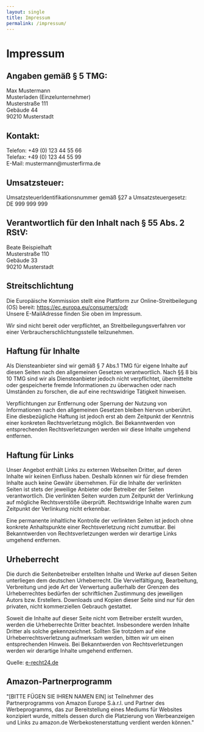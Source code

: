 ```yaml
---
layout: single
title: Impressum
permalink: /impressum/
---
```


<h1>Impressum</h1>
<h2>Angaben gem&auml;&szlig; &sect; 5 TMG:</h2>
<p>Max Mustermann<br> Musterladen (Einzelunternehmer)<br> Musterstra&szlig;e 111<br> Geb&auml;ude 44<br> 90210 Musterstadt
</p>
<h2>Kontakt:</h2>
<p>Telefon: +49 (0) 123 44 55 66<br> Telefax: +49 (0) 123 44 55 99
  <br> E-Mail: mustermann@musterfirma.de</p>
<h2>Umsatzsteuer:</h2>
<p>UmsatzsteuerIdentifikationsnummer gem&auml;&szlig; &sect;27 a Umsatzsteuergesetz:<br> DE 999 999 999</p>
<h2>Verantwortlich f&uuml;r den Inhalt nach &sect; 55 Abs. 2 RStV:</h2>
<p>Beate Beispielhaft<br> Musterstra&szlig;e 110<br> Geb&auml;ude 33<br> 90210 Musterstadt</p>
<h2>Streitschlichtung</h2>
<p>Die Europ&auml;ische Kommission stellt eine Plattform zur Online-Streitbeilegung (OS) bereit: <a href="https://ec.europa.eu/consumers/odr">https://ec.europa.eu/consumers/odr</a><br> Unsere E-MailAdresse finden Sie oben im Impressum.</p>
<p>Wir sind nicht bereit oder verpflichtet, an Streitbeilegungsverfahren vor einer Verbraucherschlichtungsstelle teilzunehmen.</p>
<h2>Haftung
f&uuml;r Inhalte</h2>
<p>Als Diensteanbieter sind wir gem&auml;&szlig; &sect; 7 Abs.1 TMG f&uuml;r eigene Inhalte auf diesen Seiten nach den allgemeinen Gesetzen verantwortlich. Nach &sect;&sect; 8 bis 10 TMG sind wir als Diensteanbieter jedoch nicht verpflichtet, &uuml;bermittelte
  oder gespeicherte fremde Informationen zu &uuml;berwachen oder nach Umst&auml;nden zu forschen, die auf eine rechtswidrige T&auml;tigkeit hinweisen.</p>
<p>Verpflichtungen zur Entfernung oder Sperrung der Nutzung von Informationen nach den allgemeinen Gesetzen bleiben hiervon unber&uuml;hrt. Eine diesbez&uuml;gliche Haftung ist jedoch erst ab dem Zeitpunkt der Kenntnis einer konkreten Rechtsverletzung m&ouml;glich.
  Bei Bekanntwerden von entsprechenden Rechtsverletzungen werden wir diese Inhalte umgehend entfernen.
</p>
<h2>Haftung f&uuml;r Links</h2>
<p>Unser Angebot enth&auml;lt Links zu externen Webseiten Dritter, auf deren Inhalte wir keinen Einfluss haben. Deshalb k&ouml;nnen wir f&uuml;r diese fremden Inhalte auch keine Gew&auml;hr &uuml;bernehmen. F&uuml;r die Inhalte der verlinkten Seiten ist
  stets der jeweilige Anbieter oder Betreiber der Seiten verantwortlich. Die verlinkten Seiten wurden zum Zeitpunkt der Verlinkung auf m&ouml;gliche Rechtsverst&ouml;&szlig;e &uuml;berpr&uuml;ft. Rechtswidrige Inhalte waren zum Zeitpunkt der Verlinkung
  nicht erkennbar.</p>
<p>Eine permanente inhaltliche Kontrolle der verlinkten Seiten ist jedoch ohne konkrete Anhaltspunkte einer Rechtsverletzung nicht zumutbar. Bei Bekanntwerden von Rechtsverletzungen werden wir derartige Links umgehend entfernen.
</p>
<h2>Urheberrecht</h2>
<p>Die durch die Seitenbetreiber erstellten Inhalte und Werke auf diesen Seiten unterliegen dem deutschen Urheberrecht. Die Vervielf&auml;ltigung, Bearbeitung, Verbreitung und jede Art der Verwertung au&szlig;erhalb der Grenzen des Urheberrechtes bed&uuml;rfen
  der schriftlichen Zustimmung des jeweiligen Autors bzw. Erstellers. Downloads und Kopien dieser Seite sind nur f&uuml;r den privaten, nicht kommerziellen Gebrauch gestattet.</p>
<p>Soweit die Inhalte auf dieser Seite nicht vom Betreiber erstellt wurden, werden die Urheberrechte Dritter beachtet. Insbesondere werden Inhalte Dritter als solche gekennzeichnet. Sollten Sie trotzdem auf eine Urheberrechtsverletzung aufmerksam werden,
  bitten wir um einen entsprechenden Hinweis. Bei Bekanntwerden von Rechtsverletzungen werden wir derartige Inhalte umgehend entfernen.</p>
<p>Quelle: <a href="https://www.e-recht24.de">e-recht24.de</a></p>

<h2>Amazon-Partnerprogramm</h2>
<p>
 "[BITTE FÜGEN SIE IHREN NAMEN EIN] ist Teilnehmer des Partnerprogramms von Amazon Europe S.à.r.l. und Partner des Werbeprogramms, das zur Bereitstellung eines Mediums für Websites konzipiert wurde, mittels dessen durch die Platzierung von Werbeanzeigen und Links zu amazon.de Werbekostenerstattung verdient werden können."
</p>
